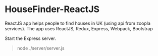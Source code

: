 # HouseFinder-ReactJS

ReactJS app helps people to find houses in UK (using api from zoopla services). The app uses ReactJS, Redux, Express, Webpack, Bootstrap 

Start the Express server.
> node ./server/server.js
